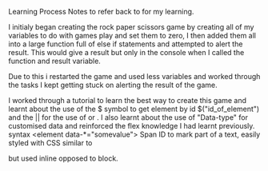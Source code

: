 Learning Process
Notes to refer back to for my learning. 

I initialy began creating the rock paper scissors game by creating all of my variables to do with games play and set them to zero, I then added them all into a large function full of else if statements and attempted to alert the result. This would give a result but only in the console when I called the function and result variable. 

Due to this i restarted the game and used less variables and worked through the tasks I kept getting stuck on alerting the result of the game.

I worked through a tutorial to learn the best way to create this game and learnt about the use of the 
$ symbol to get element by id $("id_of_element") and the || for the use of or . 
I also learnt about the use of "Data-type" for customised data and reinforced the flex knowledge I had learnt previously. 
syntax <element data-*="somevalue"> 
Span ID to mark part of a text, easily styled with CSS similar to<div> but used inline opposed to block.
